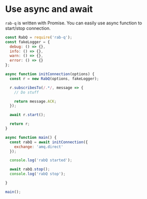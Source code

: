 # Use async and await

`rab-q` is written with Promise. You can easily use async function to start/stop connection.

```js
const RabQ = require('rab-q');
const fakeLogger = {
  debug: () => {},
  info: () => {},
  warn: () => {},
  error: () => {}
};

async function initConnection(options) {
  const r = new RabQ(options, fakeLogger);

  r.subscribesTo(/.*/, message => {
    // Do stuff

    return message.ACK;
  });

  await r.start();

  return r;
}

async function main() {
  const rabQ = await initConnection({
    exchange: 'amq.direct'
  });

  console.log('rabQ started');

  await rabQ.stop();
  console.log('rabQ stop');

}

main();
```
